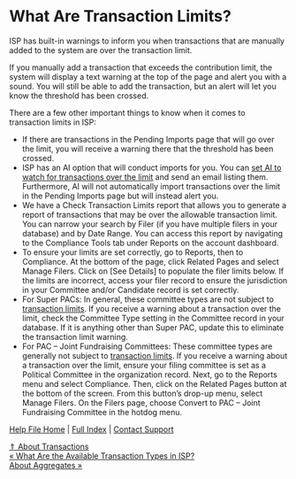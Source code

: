  What Are Transaction Limits?
==========

ISP has built-in warnings to inform you when transactions that are manually added to the system are over the transaction limit. 

If you manually add a transaction that exceeds the contribution limit, the system will display a text warning at the top of the page and alert you with a sound. You will still be able to add the transaction, but an alert will let you know the threshold has been crossed.

There are a few other important things to know when it comes to transaction limits in ISP:

* If there are transactions in the Pending Imports page that will go over the limit, you will receive a warning there that the threshold has been crossed.
* ISP has an AI option that will conduct imports for you. You can [set AI to watch for transactions over the limit](https://ispolitical.com/setting-the-ai-alert-for-over-the-limit-contributions/) and send an email listing them. Furthermore, AI will not automatically import transactions over the limit in the Pending Imports page but will instead alert you.
* We have a Check Transaction Limits report that allows you to generate a report of transactions that may be over the allowable transaction limit. You can narrow your search by Filer (if you have multiple filers in your database) and by Date Range. You can access this report by navigating to the Compliance Tools tab under Reports on the account dashboard.
* To ensure your limits are set correctly, go to Reports, then to Compliance. At the bottom of the page, click Related Pages and select Manage Filers. Click on [See Details] to populate the filer limits below. If the limits are incorrect, access your filer record to ensure the jurisdiction in your Committee and/or Candidate record is set correctly.
* For Super PACs: In general, these committee types are not subject to [transaction limits](https://www.fec.gov/help-candidates-and-committees/taking-receipts-pac/contributions-to-super-pacs-and-hybrid-pacs/). If you receive a warning about a transaction over the limit, check the Committee Type setting in the Committee record in your database. If it is anything other than Super PAC, update this to eliminate the transaction limit warning.
* For PAC – Joint Fundraising Committees: These committee types are generally not subject to [transaction limits](https://www.fec.gov/help-candidates-and-committees/taking-receipts-pac/contributions-to-super-pacs-and-hybrid-pacs/). If you receive a warning about a transaction over the limit, ensure your filing committee is set as a Political Committee in the organization record. Next, go to the Reports menu and select Compliance. Then, click on the Related Pages button at the bottom of the screen. From this button’s drop-up menu, select Manage Filers. On the Filers page, choose Convert to PAC – Joint Fundraising Committee in the hotdog menu.

[Help File Home](/help/) | [Full Index](/Help-File-Directory/) | [Contact Support](mailto:support@ISPolitical.com)

[⇑ About Transactions](/About-Transactions)  
[« What Are the Available Transaction Types in ISP?](/What-Are-the-Available-Transaction-Types-in-ISP)  
[About Aggregates »](/About-Aggregates)